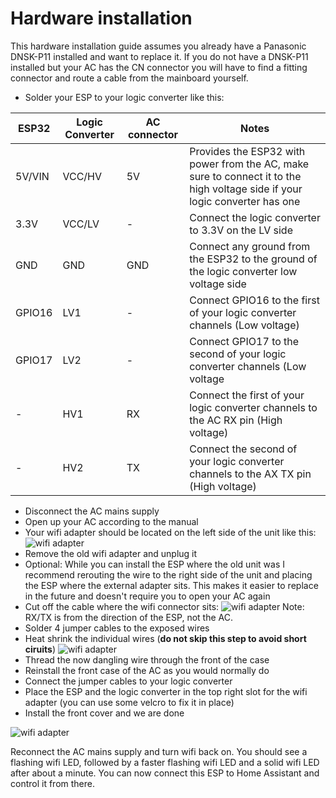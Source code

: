 # Hardware installation

This hardware installation guide assumes you already have a Panasonic DNSK-P11 installed and want to replace it. If you do not have a DNSK-P11 installed but your AC has the CN connector you will have to find a fitting connector and route a cable from the mainboard yourself.

* Solder your ESP to your logic converter like this:

| **ESP32** | **Logic Converter**           | **AC connector** | **Notes** |
| --------- | ------------- | ---------------- | ----------- |
| 5V/VIN    | VCC/HV | 5V | Provides the ESP32 with power from the AC, make sure to connect it to the high voltage side if your logic converter has one |
| 3.3V      | VCC/LV | - | Connect the logic converter to 3.3V on the LV side |
| GND       | GND    | GND | Connect any ground from the ESP32 to the ground of the logic converter low voltage side |
| GPIO16    | LV1    | - | Connect GPIO16 to the first of your logic converter channels (Low voltage) |
| GPIO17    | LV2    | - | Connect GPIO17 to the second of your logic converter channels (Low voltage |
| -    | HV1    | RX | Connect the first of your logic converter channels to the AC RX pin (High voltage) |
| -    | HV2    | TX | Connect the second of your logic converter channels to the AX TX pin (High voltage) |

* Disconnect the AC mains supply
* Open up your AC according to the manual
* Your wifi adapter should be located on the left side of the unit like this:
![wifi adapter](images/wifi_module.jpg)
* Remove the old wifi adapter and unplug it
* Optional: While you can install the ESP where the old unit was I recommend rerouting the wire to the right side of the unit and placing the ESP where the external adapter sits. This makes it easier to replace in the future and doesn't require you to open your AC again
* Cut off the cable where the wifi connector sits:
![wifi adapter](images/connector.jpg)
Note: RX/TX is from the direction of the ESP, not the AC.
* Solder 4 jumper cables to the exposed wires
* Heat shrink the individual wires (**do not skip this step to avoid short ciruits**)
![wifi adapter](images/jumper_wires.jpg)
* Thread the now dangling wire through the front of the case
* Reinstall the front case of the AC as you would normally do
* Connect the jumper cables to your logic converter
* Place the ESP and the logic converter in the top right slot for the wifi adapter (you can use some velcro to fix it in place)
* Install the front cover and we are done

![wifi adapter](images/installed_controller.jpg)

Reconnect the AC mains supply and turn wifi back on. You should see a flashing wifi LED, followed by a faster flashing wifi LED and a solid wifi LED after about a minute. You can now connect this ESP to Home Assistant and control it from there.

